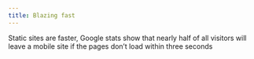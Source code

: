 ```yaml
---
title: Blazing fast
---
```


Static sites are faster, Google stats show that nearly half of all visitors will leave a mobile site if the pages don’t load within three seconds